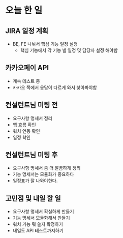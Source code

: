 # 오늘 한 일
## JIRA 일정 계획
- BE, FE 나눠서 핵심 기능 일정 설정
  - 핵심 기능에서 각 기능 별 일정 및 담당자 설정 해야함
## 카카오페이 API
- 계속 테스트 중
- 카카오 쪽에서 응답이 다르게 와서 찾아봐야함
## 컨설턴트님 미팅 전
- 요구사항 명세서 정리
- 앱 흐름 확인
- 워치 연동 확인
- 일정 학인
## 컨설턴트님 미팅 후
- 요구사항 명세서 좀 더 깔끔하게 정리
- 기능 명세서는 모듈화가 중요하다
- 일정표가 잘 나와야한다.
## 고민점 및 내일 할 일
- 요구사항 명세서 확실하게 만들기
- 기능 명세서 모듈화해서 만들기
- 워치 기능 뭐 쓸지 확정하기
- 내일도 API 테스트까지하기
